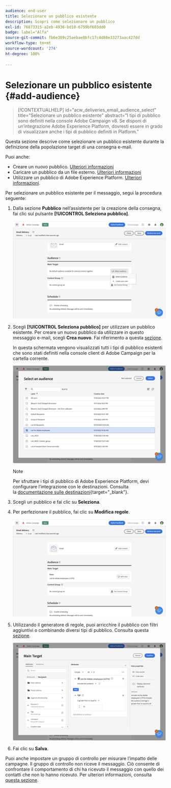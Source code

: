```yaml
---
audience: end-user
title: Selezionare un pubblico esistente
description: Scopri come selezionare un pubblico
exl-id: 76873315-a2eb-4936-bd10-6759bf603dd0
badge: label="Alfa"
source-git-commit: fb6e389c25aebae8bfc17c4d88e33273aac427dd
workflow-type: tm+mt
source-wordcount: '274'
ht-degree: 100%

---
```



# Selezionare un pubblico esistente {#add-audience}

>[!CONTEXTUALHELP]
>id="acw_deliveries_email_audience_select"
>title="Selezionare un pubblico esistente"
>abstract="I tipi di pubblico sono definiti nella console Adobe Campaign v8. Se disponi di un’integrazione Adobe Experience Platform, dovresti essere in grado di visualizzare anche i tipi di pubblico definiti in Platform."

Questa sezione descrive come selezionare un pubblico esistente durante la definizione della popolazione target di una consegna e-mail.

Puoi anche:

* Creare un nuovo pubblico. [Ulteriori informazioni](segment-builder.md)
* Caricare un pubblico da un file esterno. [Ulteriori informazioni](file-audience.md)
* Utilizzare un pubblico di Adobe Experience Platform. [Ulteriori informazioni](aep-audience.md).


Per selezionare un pubblico esistente per il messaggio, segui la procedura seguente:

1. Dalla sezione **Pubblico** nell’assistente per la creazione della consegna, fai clic sul pulsante **[!UICONTROL Seleziona pubblico]**.

   ![](assets/create-audience.png)

1. Scegli **[!UICONTROL Seleziona pubblico]** per utilizzare un pubblico esistente. Per creare un nuovo pubblico da utilizzare in questo messaggio e-mail, scegli **Crea nuovo**. Fai riferimento a questa [sezione](segment-builder.md).

   In questa schermata vengono visualizzati tutti i tipi di pubblico esistenti che sono stati definiti nella console client di Adobe Campaign per la cartella corrente.

   ![](assets/create-audience2.png)

   >[!NOTE]
   >
   >Per sfruttare i tipi di pubblico di Adobe Experience Platform, devi configurare l’integrazione con le destinazioni. Consulta la [documentazione sulle destinazioni](https://experienceleague.adobe.com/docs/experience-platform/destinations/home.html?lang=it){target="_blank"}.

1. Scegli un pubblico e fai clic su **Seleziona**.

1. Per perfezionare il pubblico, fai clic su **Modifica regole**.

   ![](assets/create-audience3.png)

1. Utilizzando il generatore di regole, puoi arricchire il pubblico con filtri aggiuntivi o combinando diversi tipi di pubblico. Consulta questa [sezione](segment-builder.md).

   ![](assets/create-audience4.png)

1. Fai clic su **Salva**.

Puoi anche impostare un gruppo di controllo per misurare l’impatto delle campagne. Il gruppo di controllo non riceve il messaggio. Ciò consente di confrontare il comportamento di chi ha ricevuto il messaggio con quello dei contatti che non lo hanno ricevuto. Per ulteriori informazioni, consulta [questa sezione](control-group.md).
